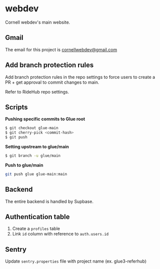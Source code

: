# webdev

Cornell webdev's main website.

## Gmail

The email for this project is cornellwebdev@gmail.com

## Add branch protection rules

Add branch protection rules in the repo settings to force users to create a PR + get approval to commit changes to main.

Refer to RideHub repo settings.

## Scripts

**Pushing specific commits to Glue root**

```bash
$ git checkout glue-main
$ git cherry-pick <commit-hash>
$ git push
```

**Setting upstream to glue/main**

```bash
$ git branch -u glue/main
```

**Push to glue/main**

```bash
git push glue glue-main:main
```

## Backend

The entire backend is handled by Supbase.

## Authentication table

1. Create a `profiles` table
2. Link `id` column with reference to `auth.users.id`

## Sentry

Update `sentry.properties` file with project name (ex. glue3-referhub)
